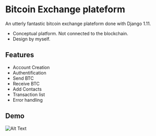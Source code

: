 # Bitcoin Exchange plateform

An utterly fantastic bitcoin exchange plateform done with Django 1.11.
+ Conceptual platform. Not connected to the blockchain.
+ Design by myself.

## Features

- Account Creation
- Authentification
- Send BTC
- Receive BTC
- Add Contacts
- Transaction list
- Error handling

## Demo

![Alt Text](https://github.com/yanniznik/bitcoin-exchange/blob/master/images/overview2.gif)

